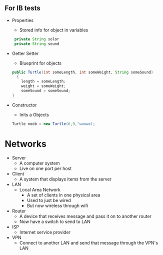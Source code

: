 ## For IB tests

- Properties
  - Stored info for object in variables  
   ```Java
    private String solor
    private String sound
    ```

- Getter Setter
  - Blueprint for objects 
  ```Java
  public Turtle(int someLength, int someWeight, String someSound)
    {
      length = someLength;
      weight = someWeight;
      someSound = someSound;
  }
    ```
- Constructor
    - Inits a Objects
    ```Java
    Turtle noob = new Turtle(6,9,"wanwa);
    ```


# Networks 

- Server 
  - A computer system 
  - Live on one port per host
- Client 
  - A system that displays items from the server
- LAN 
  - Local Area Network
    - A set of clients in one physical area
    - Used to just be wired
    - But now wireless through wifi
- Router
  - A device that receives message and pass it on to another router
  - Now have a switch to send to LAN 
- ISP 
  - Internet service provider
- VPN 
  - Connect to another LAN and send that message through the VPN's LAN